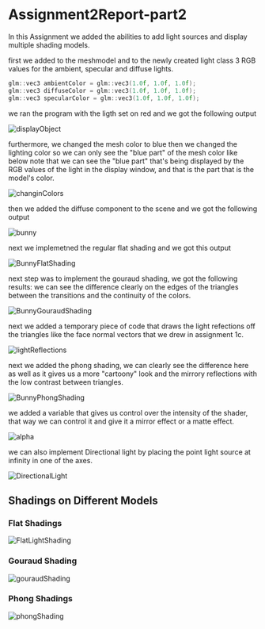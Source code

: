 # Assignment2Report-part2

In this Assignment we added the abilities to add light sources and display multiple shading models.

first we added to the meshmodel and to the newly created light class 3 RGB values for the ambient, specular and diffuse lights.

```c++
glm::vec3 ambientColor = glm::vec3(1.0f, 1.0f, 1.0f);
glm::vec3 diffuseColor = glm::vec3(1.0f, 1.0f, 1.0f);
glm::vec3 specularColor = glm::vec3(1.0f, 1.0f, 1.0f);
```
we ran the program with the ligth set on red and we got the following output

![displayObject](part2Pics/displayObject.gif)

furthermore, we changed the mesh color to blue then we changed the lighting color so we can only see the "blue part" of the mesh color like below
note that we can see the "blue part" that's being displayed by the RGB values of the light in the display window, and that is the part that is the model's color.

![changinColors](part2Pics/changinColors.gif)

then we added the diffuse component to the scene and we got the following output

![bunny](part2Pics/bunny.jpg)

next we implemetned the regular flat shading and we got this output

![BunnyFlatShading](part2Pics/BunnyFlatShading.gif)

next step was to implement the gouraud shading, we got the following results:
we can see the difference clearly on the edges of the triangles between the transitions and the continuity of the colors.

![BunnyGouraudShading](part2Pics/BunnyGouraudShading.gif)

next we added a temporary piece of code that draws the light refections off the triangles like the face normal vectors that we drew in assignment 1c.

![lightReflections](part2Pics/lightReflections.jpg)

next we added the phong shading, we can clearly see the difference here as well as it gives us a more "cartoony" look and the mirrory reflections with the low contrast between triangles.

![BunnyPhongShading](part2Pics/BunnyPhongShading.gif)

we added a variable that gives us control over the intensity of the shader, that way we can control it and give it a mirror effect or a matte effect.

![alpha](part2Pics/alpha.gif)

we can also implement Directional light by placing the point light source at infinity in one of the axes.

![DirectionalLight](part2Pics/DirectionalLight.jpg)

## Shadings on Different Models

### Flat Shadings

![FlatLightShading](part2Pics/FlatLightShading.jpg)

### Gouraud Shading

![gouraudShading](part2Pics/gouraudShading.jpg)

### Phong Shadings

![phongShading](part2Pics/phongShading.jpg)
